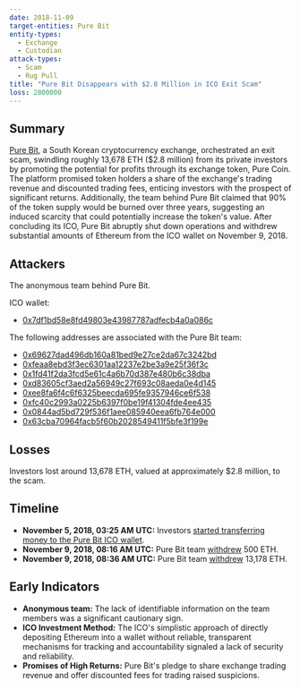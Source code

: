 ```yaml
---
date: 2018-11-09
target-entities: Pure Bit
entity-types:
  - Exchange
  - Custodian
attack-types:
  - Scam
  - Rug Pull
title: "Pure Bit Disappears with $2.8 Million in ICO Exit Scam"
loss: 2800000
---
```


## Summary

[Pure Bit](https://web.archive.org/web/20181108125211/https://pure-bit.com), a South Korean cryptocurrency exchange, orchestrated an exit scam, swindling roughly 13,678 ETH ($2.8 million) from its private investors by promoting the potential for profits through its exchange token, Pure Coin. The platform promised token holders a share of the exchange's trading revenue and discounted trading fees, enticing investors with the prospect of significant returns. Additionally, the team behind Pure Bit claimed that 90% of the token supply would be burned over three years, suggesting an induced scarcity that could potentially increase the token's value. After concluding its ICO, Pure Bit abruptly shut down operations and withdrew substantial amounts of Ethereum from the ICO wallet on November 9, 2018. 

## Attackers

The anonymous team behind Pure Bit. 

ICO wallet:
- [0x7df1bd58e8fd49803e43987787adfecb4a0a086c](https://etherscan.io/address/0x7df1bd58e8fd49803e43987787adfecb4a0a086c)

The following addresses are associated with the Pure Bit team:
- [0x69627dad496db160a81bed9e27ce2da67c3242bd](https://etherscan.io/address/0x69627dad496db160a81bed9e27ce2da67c3242bd)
- [0xfeaa8ebd3f3ec6301aa12237e2be3a9e25f36f3c](https://etherscan.io/address/0xfeaa8ebd3f3ec6301aa12237e2be3a9e25f36f3c)
- [0x1fd41f2da3fcd5e61c4a6b70d387e480b6c38dba](https://etherscan.io/address/0x1fd41f2da3fcd5e61c4a6b70d387e480b6c38dba)
- [0xd83605cf3aed2a56949c27f693c08aeda0e4d145](https://etherscan.io/address/0xd83605cf3aed2a56949c27f693c08aeda0e4d145)
- [0xee8fa6f4c6f6325beecda695fe9357946ce6f538](https://etherscan.io/address/0xee8fa6f4c6f6325beecda695fe9357946ce6f538)
- [0xfc40c2993a0225b6397f0be19f41304fde4ee435](https://etherscan.io/address/0xfc40c2993a0225b6397f0be19f41304fde4ee435)
- [0x0844ad5bd729f536f1aee085940eea6fb764e000](https://etherscan.io/address/0x0844ad5bd729f536f1aee085940eea6fb764e000)
- [0x63cba70964facb5f60b2028549411f5bfe3f199e](https://etherscan.io/address/0x63cba70964facb5f60b2028549411f5bfe3f199e)

## Losses

Investors lost around 13,678 ETH, valued at approximately $2.8 million, to the scam. 

## Timeline

- **November 5, 2018, 03:25 AM UTC:** Investors [started transferring money to the Pure Bit ICO wallet](https://etherscan.io/tx/0xe2cfeed5f64a9e4b43a4be8f6945670a27b66c27dd06882ed38e50be2dce6402).
- **November 9, 2018, 08:16 AM UTC:** Pure Bit team [withdrew](https://etherscan.io/tx/0xadb315e110c7d2cf63dd597c86742ae10f198852e527e435382973f1513e3056) 500 ETH.
- **November 9, 2018, 08:36 AM UTC:** Pure Bit team [withdrew](https://etherscan.io/tx/0x38dcda1084b99126057ef6e3d6e039a36ddb2641458940198e90cf7a293bcded) 13,178 ETH.

## Early Indicators

- **Anonymous team:** The lack of identifiable information on the team members was a significant cautionary sign.
- **ICO Investment Method:** The ICO's simplistic approach of directly depositing Ethereum into a wallet without reliable, transparent mechanisms for tracking and accountability signaled a lack of security and reliability.
- **Promises of High Returns:** Pure Bit's pledge to share exchange trading revenue and offer discounted fees for trading raised suspicions.
